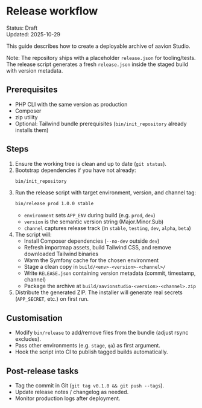 # Release workflow

Status: Draft  
Updated: 2025-10-29

This guide describes how to create a deployable archive of aavion Studio.

Note: The repository ships with a placeholder `release.json` for tooling/tests. The release script generates a fresh `release.json` inside the staged build with version metadata.

## Prerequisites
- PHP CLI with the same version as production
- Composer
- zip utility
- Optional: Tailwind bundle prerequisites (`bin/init_repository` already installs them)

## Steps
1. Ensure the working tree is clean and up to date (`git status`).
2. Bootstrap dependencies if you have not already:
   ```bash
   bin/init_repository
   ```
3. Run the release script with target environment, version, and channel tag:
   ```bash
   bin/release prod 1.0.0 stable
   ```
   - `environment` sets `APP_ENV` during build (e.g. `prod`, `dev`)
   - `version` is the semantic version string (Major.Minor.Sub)
   - `channel` captures release track (in `stable`, `testing`, `dev`, `alpha`, `beta`)
4. The script will:
   - Install Composer dependencies (`--no-dev` outside `dev`)
   - Refresh importmap assets, build Tailwind CSS, and remove downloaded Tailwind binaries
   - Warm the Symfony cache for the chosen environment
   - Stage a clean copy in `build/<env>-<version>-<channel>/`
   - Write `RELEASE.json` containing version metadata (commit, timestamp, channel)
   - Package the archive at `build/aavionstudio-<version>-<channel>.zip`
5. Distribute the generated ZIP. The installer will generate real secrets (`APP_SECRET`, etc.) on first run.

## Customisation
- Modify `bin/release` to add/remove files from the bundle (adjust rsync excludes).
- Pass other environments (e.g. `stage`, `qa`) as first argument.
- Hook the script into CI to publish tagged builds automatically.

## Post-release tasks
- Tag the commit in Git (`git tag v0.1.0 && git push --tags`).
- Update release notes / changelog as needed.
- Monitor production logs after deployment.
